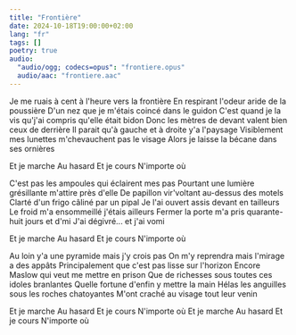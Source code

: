 ```yaml
---
title: "Frontière"
date: 2024-10-18T19:00:00+02:00
lang: "fr"
tags: []
poetry: true
audio:
  "audio/ogg; codecs=opus": "frontiere.opus"
  audio/aac: "frontiere.aac"
---
```

Je me ruais à cent à l'heure vers la frontière
En respirant l'odeur aride de la poussière
D'un nez que je m'étais coincé dans le guidon
C'est quand je la vis qu'j'ai compris qu'elle était bidon
Donc les mètres de devant valent bien ceux de derrière
Il parait qu'à gauche et à droite y'a l'paysage
Visiblement mes lunettes m'chevauchent pas le visage
Alors je laisse la bécane dans ses ornières

Et je marche
Au hasard
Et je cours
N'importe où

C'est pas les ampoules qui éclairent mes pas
Pourtant une lumière grésillante m'attire près d'elle
De papillon vir'voltant au-dessus des motels
Clarté d'un frigo câliné par un pipal
Je l'ai ouvert assis devant en tailleurs
Le froid m'a ensommeillé j'étais ailleurs
Fermer la porte m'a pris quarante-huit jours et d'mi
J'ai dégivré... et j'ai vomi

Et je marche
Au hasard
Et je cours
N'importe où

Au loin y'a une pyramide mais j'y crois pas
On m'y reprendra mais l'mirage a des appâts
Principalement que c'est pas lisse sur l'horizon
Encore Maslow qui veut me mettre en prison
Que de richesses sous toutes ces idoles branlantes
Quelle fortune d'enfin y mettre la main
Hélas les anguilles sous les roches chatoyantes
M'ont craché au visage tout leur venin

Et je marche
Au hasard
Et je cours
N'importe où
Et je marche
Au hasard
Et je cours
N'importe où
